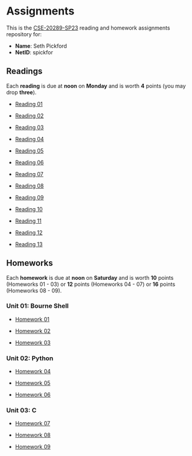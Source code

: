 # Assignments

This is the [CSE-20289-SP23] reading and homework assignments repository for:

* **Name**:  Seth Pickford
* **NetID**: spickfor

## Readings

Each **reading** is due at **noon** on **Monday** and is worth **4** points (you may drop **three**).

- [Reading 01](https://www3.nd.edu/~pbui/teaching/cse.20289.sp23/reading01.html)

- [Reading 02](https://www3.nd.edu/~pbui/teaching/cse.20289.sp23/reading02.html)

- [Reading 03](https://www3.nd.edu/~pbui/teaching/cse.20289.sp23/reading03.html)

- [Reading 04](https://www3.nd.edu/~pbui/teaching/cse.20289.sp23/reading04.html)

- [Reading 05](https://www3.nd.edu/~pbui/teaching/cse.20289.sp23/reading05.html)

- [Reading 06](https://www3.nd.edu/~pbui/teaching/cse.20289.sp23/reading06.html)

- [Reading 07](https://www3.nd.edu/~pbui/teaching/cse.20289.sp23/reading07.html)

- [Reading 08](https://www3.nd.edu/~pbui/teaching/cse.20289.sp23/reading08.html)

- [Reading 09](https://www3.nd.edu/~pbui/teaching/cse.20289.sp23/reading09.html)

- [Reading 10](https://www3.nd.edu/~pbui/teaching/cse.20289.sp23/reading10.html)

- [Reading 11](https://www3.nd.edu/~pbui/teaching/cse.20289.sp23/reading11.html)

- [Reading 12](https://www3.nd.edu/~pbui/teaching/cse.20289.sp23/reading12.html)

- [Reading 13](https://www3.nd.edu/~pbui/teaching/cse.20289.sp23/reading13.html)

## Homeworks

Each **homework** is due at **noon** on **Saturday** and is worth **10** points
(Homeworks 01 - 03) or **12** points (Homeworks 04 - 07) or **16** points
(Homeworks 08 - 09).

### Unit 01: Bourne Shell

- [Homework 01](https://www3.nd.edu/~pbui/teaching/cse.20289.sp23/homework01.html)

- [Homework 02](https://www3.nd.edu/~pbui/teaching/cse.20289.sp23/homework02.html)

- [Homework 03](https://www3.nd.edu/~pbui/teaching/cse.20289.sp23/homework03.html)

### Unit 02: Python

- [Homework 04](https://www3.nd.edu/~pbui/teaching/cse.20289.sp23/homework04.html)

- [Homework 05](https://www3.nd.edu/~pbui/teaching/cse.20289.sp23/homework05.html)

- [Homework 06](https://www3.nd.edu/~pbui/teaching/cse.20289.sp23/homework06.html)

### Unit 03: C

- [Homework 07](https://www3.nd.edu/~pbui/teaching/cse.20289.sp23/homework07.html)

- [Homework 08](https://www3.nd.edu/~pbui/teaching/cse.20289.sp23/homework08.html)

- [Homework 09](https://www3.nd.edu/~pbui/teaching/cse.20289.sp23/homework09.html)

[CSE-20289-SP23]:   https://www3.nd.edu/~pbui/teaching/cse.20289.sp23/
